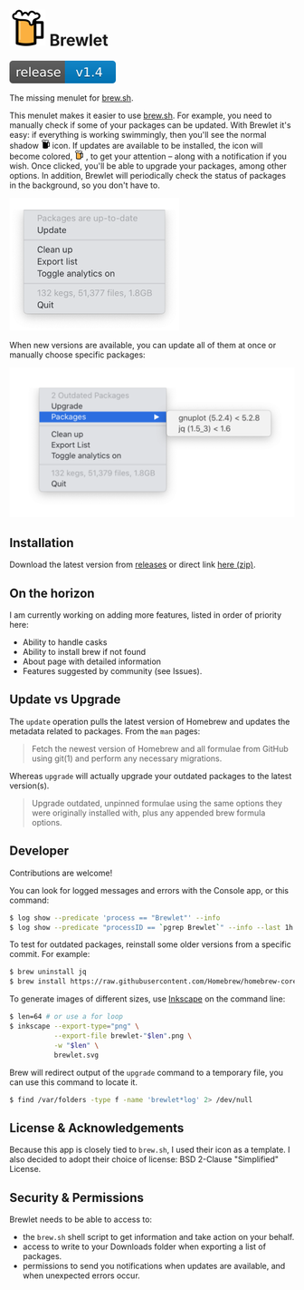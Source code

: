 <h1>
<img src="images/brewlet-color.svg" alt="BrewLet Icon" width="64px" />
Brewlet
</h1>

<a href="https://github.com/zkokaja/Brewlet/releases/tag/v1.4">
  <img src="images/release-badge.svg" alt="Release Version 1.4"/>
</a>

The missing menulet for [brew.sh].

This menulet makes it easier to use [brew.sh]. For example, you need to
manually check if some of your packages can be updated. With Brewlet it's easy:
if everything is working swimmingly, then you'll see the normal shadow 
<img src="images/brewlet-black.svg" width="16px" /> 
icon. If updates are available to be installed, the icon will become colored,
<img src="images/brewlet-color.svg" width="16px" /> , to get your attention –
along with a notification if you wish.
Once clicked, you'll be able to upgrade your packages, among other options.
In addition, Brewlet will periodically check the status of packages in the
background, so you don't have to.

<img src="images/statusmenu-example.png" width="300px"/>

When new versions are available, you can update all of them at once or manually
choose specific packages:

<img src="images/statusmenu-update.png" width="532px"/>

## Installation

Download the latest version from 
[releases](https://github.com/zkokaja/Brewlet/releases/latest)
or direct link
[here (zip)](https://github.com/zkokaja/Brewlet/releases/latest/download/Brewlet.zip).

## On the horizon

I am currently working on adding more features, listed in order of priority
here:

- Ability to handle casks
- Ability to install brew if not found
- About page with detailed information
- Features suggested by community (see Issues).

## Update vs Upgrade

The `update` operation pulls the latest version of Homebrew and updates 
the metadata related to packages. From the `man` pages:

> Fetch the newest version of Homebrew and all formulae from GitHub using git(1) and perform any necessary migrations.

Whereas `upgrade` will actually upgrade your outdated packages to the latest
version(s).

> Upgrade outdated, unpinned formulae using the same options they were originally installed with, plus any appended brew formula options.

## Developer

Contributions are welcome!

You can look for logged messages and errors with the Console app, 
or this command:

```bash
$ log show --predicate 'process == "Brewlet"' --info
$ log show --predicate "processID == `pgrep Brewlet`" --info --last 1h
```

To test for outdated packages, reinstall some older versions from a specific
commit. For example:

```bash
$ brew uninstall jq 
$ brew install https://raw.githubusercontent.com/Homebrew/homebrew-core/b76347c21bbe20accf0a514b138515e30a48ad12/Formula/jq.rb
```

To generate images of different sizes, use [Inkscape] on the command line:

```bash
$ len=64 # or use a for loop
$ inkscape --export-type="png" \
           --export-file brewlet-"$len".png \
           -w "$len" \
           brewlet.svg
```

Brew will redirect output of the `upgrade` command to a temporary file, you can
use this command to locate it.

```bash
$ find /var/folders -type f -name 'brewlet*log' 2> /dev/null
```

## License & Acknowledgements

Because this app is closely tied to `brew.sh`, I used their icon as a template.
I also decided to adopt their choice of license: BSD 2-Clause "Simplified" License.

## Security & Permissions

Brewlet needs to be able to access to:

- the `brew.sh` shell script to get information and take action on your behalf.
- access to write to your Downloads folder when exporting a list of packages.
- permissions to send you notifications when updates are available, and when unexpected errors occur.

[brew.sh]: https://brew.sh
[Inkscape]: https://inkscape.org

